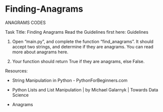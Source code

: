 # Finding-Anagrams
 ANAGRAMS CODES
 
 Task Title: Finding Anagrams
Read the Guidelines first here: Guidelines
 
1.  Open “main.py”, and complete the function “find_anagrams”. It should accept two strings,
 and determine if they are anagrams. You can read more about anagrams here.

2.  Your function should return True  if they are anagrams, else  False.


Resources:
<ul>
 <li><p a href="https://www.pythonforbeginners.com/basics/string-manipulation-in-python">String Manipulation in Python - PythonForBeginners.com</p></li>
 <li><p a href="https://towardsdatascience.com/python-basics-6-lists-and-list-manipulation-a56be62b1f95">Python Lists and List Manipulation | by Michael Galarnyk | Towards Data Science</p></li>
 <li><p a href="https://www.grammar-monster.com/glossary/anagrams.htm">Anagrams</p></li>
</ul>



